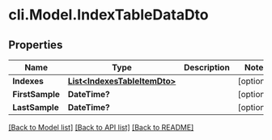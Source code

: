 # cli.Model.IndexTableDataDto

## Properties

Name | Type | Description | Notes
------------ | ------------- | ------------- | -------------
**Indexes** | [**List&lt;IndexesTableItemDto&gt;**](IndexesTableItemDto.md) |  | [optional] 
**FirstSample** | **DateTime?** |  | [optional] 
**LastSample** | **DateTime?** |  | [optional] 

[[Back to Model list]](../README.md#documentation-for-models) [[Back to API list]](../README.md#documentation-for-api-endpoints) [[Back to README]](../README.md)

